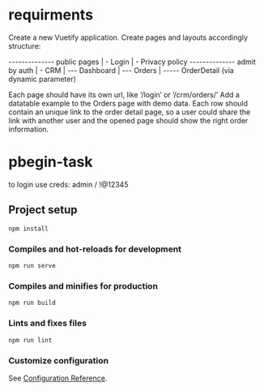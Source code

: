 # requirments
Create a new Vuetify application.
Create pages and layouts accordingly structure:

-------------- public pages
| - Login
| - Privacy policy
-------------- admit by auth
| - CRM
| --- Dashboard
| --- Orders
| ----- OrderDetail (via dynamic parameter)

Each page should have its own url, like ‘/login’ or ‘/crm/orders/’
Add a datatable example to the Orders page with demo data.
Each row should contain an unique link to the order detail page, so a user could share the link with another user and the opened page should show the right order information.

# pbegin-task

to login use creds: admin / !@12345

## Project setup
```
npm install
```

### Compiles and hot-reloads for development
```
npm run serve
```

### Compiles and minifies for production
```
npm run build
```

### Lints and fixes files
```
npm run lint
```

### Customize configuration
See [Configuration Reference](https://cli.vuejs.org/config/).
